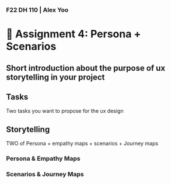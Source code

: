 ### F22 DH 110 | Alex Yoo
# :busts_in_silhouette: Assignment 4: Persona + Scenarios

## Short introduction about the purpose of ux storytelling in your project

## Tasks 
Two tasks you want to propose for the ux design

## Storytelling 
TWO of Persona + empathy maps + scenarios + Journey maps 

### Persona & Empathy Maps 


### Scenarios & Journey Maps

